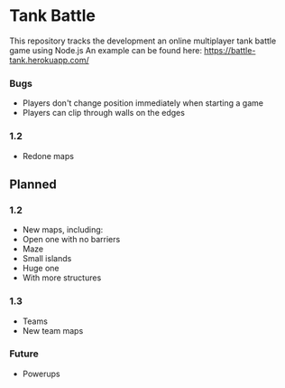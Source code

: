# Tank Battle 
This repository tracks the development an online multiplayer tank battle game using Node.js
An example can be found here: https://battle-tank.herokuapp.com/

### Bugs
* Players don't change position immediately when starting a game
* Players can clip through walls on the edges

### 1.2
* Redone maps

## Planned

### 1.2
* New maps, including:
* Open one with no barriers 
* Maze
* Small islands 
* Huge one
* With more structures

### 1.3
* Teams
* New team maps

### Future
* Powerups






